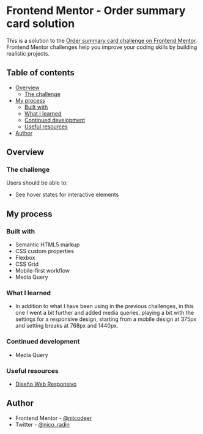 # Frontend Mentor - Order summary card solution

This is a solution to the [Order summary card challenge on Frontend Mentor](https://www.frontendmentor.io/challenges/order-summary-component-QlPmajDUj). Frontend Mentor challenges help you improve your coding skills by building realistic projects. 

## Table of contents

- [Overview](#overview)
  - [The challenge](#the-challenge)
- [My process](#my-process)
  - [Built with](#built-with)
  - [What I learned](#what-i-learned)
  - [Continued development](#continued-development)
  - [Useful resources](#useful-resources)
- [Author](#author)

## Overview

### The challenge

Users should be able to:

- See hover states for interactive elements

## My process

### Built with

- Semantic HTML5 markup
- CSS custom properties
- Flexbox
- CSS Grid
- Mobile-first workflow
- Media Query

### What I learned
- In addition to what I have been using in the previous challenges, in this one I went a bit further and added media queries, playing a bit with the settings for a responsive design, starting from a mobile design at 375px and setting breaks at 768px and 1440px.

### Continued development
- Media Query

### Useful resources

- [Diseño Web Responsivo](https://kinsta.com/es/blog/diseno-de-paginas-web-sensibles/)


## Author

- Frontend Mentor - [@niicodeer](https://www.frontendmentor.io/profile/niicodeer)
- Twitter - [@nico_radin](https://www.twitter.com/nico_radin)
